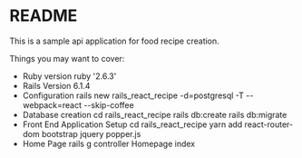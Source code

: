 # README

This is a sample api application for food recipe creation.

Things you may want to cover:

* Ruby version
	ruby '2.6.3'
* Rails Version
	6.1.4
* Configuration
	rails new rails_react_recipe -d=postgresql -T --webpack=react --skip-coffee
* Database creation
	cd rails_react_recipe
	rails db:create
	rails db:migrate
* Front End Application Setup
	cd rails_react_recipe
	yarn add react-router-dom bootstrap jquery popper.js
* Home Page
	rails g controller Homepage index

